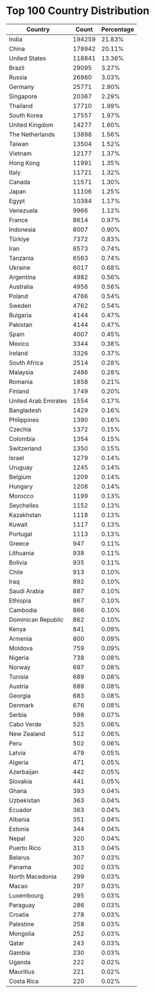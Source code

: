 # Top 100 Country Distribution
| Country | Count | Percentage |
|----|----|----|
| India | 194259 | 21.83% |
| China | 178942 | 20.11% |
| United States | 118841 | 13.36% |
| Brazil | 29095 | 3.27% |
| Russia | 26980 | 3.03% |
| Germany | 25771 | 2.90% |
| Singapore | 20367 | 2.29% |
| Thailand | 17710 | 1.99% |
| South Korea | 17557 | 1.97% |
| United Kingdom | 14277 | 1.60% |
| The Netherlands | 13898 | 1.56% |
| Taiwan | 13504 | 1.52% |
| Vietnam | 12177 | 1.37% |
| Hong Kong | 11991 | 1.35% |
| Italy | 11721 | 1.32% |
| Canada | 11571 | 1.30% |
| Japan | 11106 | 1.25% |
| Egypt | 10384 | 1.17% |
| Venezuela | 9966 | 1.12% |
| France | 8614 | 0.97% |
| Indonesia | 8007 | 0.90% |
| Türkiye | 7372 | 0.83% |
| Iran | 6573 | 0.74% |
| Tanzania | 6563 | 0.74% |
| Ukraine | 6017 | 0.68% |
| Argentina | 4982 | 0.56% |
| Australia | 4956 | 0.56% |
| Poland | 4766 | 0.54% |
| Sweden | 4762 | 0.54% |
| Bulgaria | 4144 | 0.47% |
| Pakistan | 4144 | 0.47% |
| Spain | 4007 | 0.45% |
| Mexico | 3344 | 0.38% |
| Ireland | 3326 | 0.37% |
| South Africa | 2514 | 0.28% |
| Malaysia | 2486 | 0.28% |
| Romania | 1858 | 0.21% |
| Finland | 1749 | 0.20% |
| United Arab Emirates | 1554 | 0.17% |
| Bangladesh | 1429 | 0.16% |
| Philippines | 1390 | 0.16% |
| Czechia | 1372 | 0.15% |
| Colombia | 1354 | 0.15% |
| Switzerland | 1350 | 0.15% |
| Israel | 1279 | 0.14% |
| Uruguay | 1245 | 0.14% |
| Belgium | 1209 | 0.14% |
| Hungary | 1208 | 0.14% |
| Morocco | 1199 | 0.13% |
| Seychelles | 1152 | 0.13% |
| Kazakhstan | 1118 | 0.13% |
| Kuwait | 1117 | 0.13% |
| Portugal | 1113 | 0.13% |
| Greece | 947 | 0.11% |
| Lithuania | 938 | 0.11% |
| Bolivia | 935 | 0.11% |
| Chile | 913 | 0.10% |
| Iraq | 892 | 0.10% |
| Saudi Arabia | 887 | 0.10% |
| Ethiopia | 867 | 0.10% |
| Cambodia | 866 | 0.10% |
| Dominican Republic | 862 | 0.10% |
| Kenya | 841 | 0.09% |
| Armenia | 800 | 0.09% |
| Moldova | 759 | 0.09% |
| Nigeria | 738 | 0.08% |
| Norway | 697 | 0.08% |
| Tunisia | 689 | 0.08% |
| Austria | 689 | 0.08% |
| Georgia | 683 | 0.08% |
| Denmark | 676 | 0.08% |
| Serbia | 598 | 0.07% |
| Cabo Verde | 525 | 0.06% |
| New Zealand | 512 | 0.06% |
| Peru | 502 | 0.06% |
| Latvia | 479 | 0.05% |
| Algeria | 471 | 0.05% |
| Azerbaijan | 442 | 0.05% |
| Slovakia | 441 | 0.05% |
| Ghana | 393 | 0.04% |
| Uzbekistan | 363 | 0.04% |
| Ecuador | 363 | 0.04% |
| Albania | 351 | 0.04% |
| Estonia | 344 | 0.04% |
| Nepal | 320 | 0.04% |
| Puerto Rico | 313 | 0.04% |
| Belarus | 307 | 0.03% |
| Panama | 302 | 0.03% |
| North Macedonia | 299 | 0.03% |
| Macao | 297 | 0.03% |
| Luxembourg | 295 | 0.03% |
| Paraguay | 286 | 0.03% |
| Croatia | 278 | 0.03% |
| Palestine | 258 | 0.03% |
| Mongolia | 252 | 0.03% |
| Qatar | 243 | 0.03% |
| Gambia | 230 | 0.03% |
| Uganda | 222 | 0.02% |
| Mauritius | 221 | 0.02% |
| Costa Rica | 220 | 0.02% |
